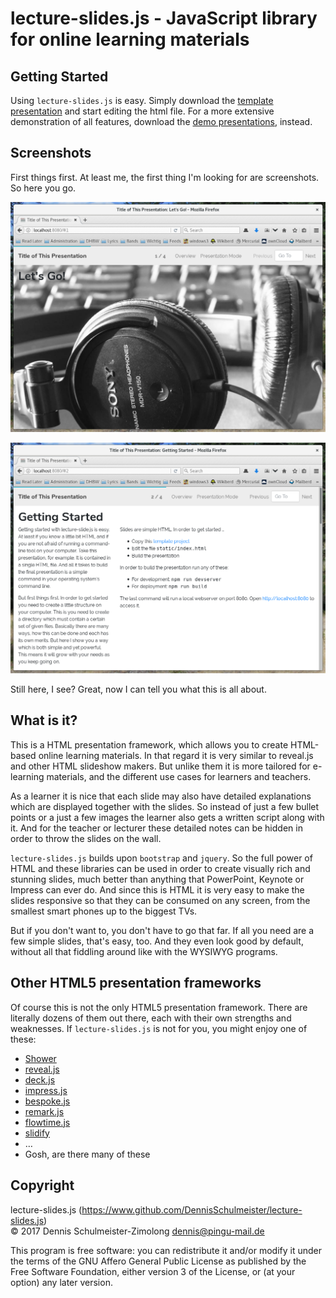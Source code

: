 lecture-slides.js - JavaScript library for online learning materials
====================================================================

Getting Started
---------------

Using `lecture-slides.js` is easy. Simply download the [template presentation](https://www.github.com/DennisSchulmeister/ls-presentation-template)
and start editing the html file. For a more extensive demonstration of all features,
download the [demo presentations](https://www.github.com/DennisSchulmeister/ls-presentation-demos),
instead.

Screenshots
-----------

First things first. At least me, the first thing I'm looking for are screenshots.
So here you go.

![Screenshot 1](screenshot1.png)

![Screenshot 2](screenshot2.png)

Still here, I see? Great, now I can tell you what this is all about.

What is it?
-----------

This is a HTML presentation framework, which allows you to create HTML-based
online learning materials. In that regard it is very similar to reveal.js and
other HTML slideshow makers. But unlike them it is more tailored for e-learning
materials, and the different use cases for learners and teachers.

As a learner it is nice that each slide may also have detailed explanations
which are displayed together with the slides. So instead of just a few bullet
points or a just a few images the learner also gets a written script along
with it. And for the teacher or lecturer these detailed notes can be hidden
in order to throw the slides on the wall.

`lecture-slides.js` builds upon `bootstrap` and `jquery`. So the full power
of HTML and these libraries can be used in order to create visually rich and
stunning slides, much better than anything that PowerPoint, Keynote or Impress
can ever do. And since this is HTML it is very easy to make the slides
responsive so that they can be consumed on any screen, from the smallest smart
phones up to the biggest TVs.

But if you don't want to, you don't have to go that far. If all you need are
a few simple slides, that's easy, too. And they even look good by default,
without all that fiddling around like with the WYSIWYG programs.

Other HTML5 presentation frameworks
-----------------------------------

Of course this is not the only HTML5 presentation framework. There are literally
dozens of them out there, each with their own strengths and weaknesses. If
`lecture-slides.js` is not for you, you might enjoy one of these:

  * [Shower](https://shwr.me/)
  * [reveal.js](http://lab.hakim.se/reveal-js/#/)
  * [deck.js](http://imakewebthings.com/deck.js/)
  * [impress.js](http://impress.github.io/impress.js/#/bored)
  * [bespoke.js](http://markdalgleish.com/projects/bespoke.js/)
  * [remark.js](https://remarkjs.com/)
  * [flowtime.js](https://github.com/marcolago/flowtime.js/)
  * [slidify](http://slidify.org/)
  * …
  * Gosh, are there many of these

Copyright
---------

lecture-slides.js (https://www.github.com/DennisSchulmeister/lecture-slides.js) <br/>
© 2017  Dennis Schulmeister-Zimolong <dennis@pingu-mail.de>

This program is free software: you can redistribute it and/or modify
it under the terms of the GNU Affero General Public License as
published by the Free Software Foundation, either version 3 of the
License, or (at your option) any later version.
